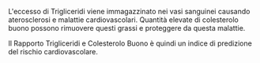 ﻿L'eccesso di Trigliceridi viene immagazzinato nei vasi sanguinei causando aterosclerosi e malattie cardiovascolari. Quantità elevate di colesterolo
buono possono rimuovere questi grassi e proteggere da questa malattie.

Il Rapporto Trigliceridi e Colesterolo Buono è quindi un indice di predizione del rischio cardiovascolare.
